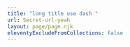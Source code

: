 ```yaml
---
title: "long title use dash "
url: Secret-url-yeah
layout: page/page.njk
eleventyExcludeFromCollections: false
---
```

